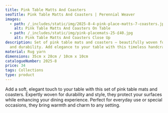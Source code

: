 ```yaml
---
title: Pink Table Matts And Coasters
seoTitle: Pink Table Matts And Coasters | Perennial Weaver
images:
  - path: /_includes/static/img/2025-8-4-pink-place-matts-7-coasters.jpg
    alt: Pink Table Matts And Coasters On Table
  - path: /_includes/static/img/pink-placemats-25-£40.jpg
    alt: Pink Table Matts And Coasters Close Up
description: Set of pink table mats and coasters – beautifully woven for style
  and durability. Add elegance to your table with this timeless handcrafted set.
material: Rug yarn
dimensions: 35cm x 28cm / 10cm x 10cm
catalogueNumber: 2025-8
price: 34
tags: Collections
type: product
---
```

Add a soft, elegant touch to your table with this set of pink table mats and coasters. Expertly woven for durability and style, they protect your surfaces while enhancing your dining experience. Perfect for everyday use or special occasions, they bring warmth and charm to any setting.
